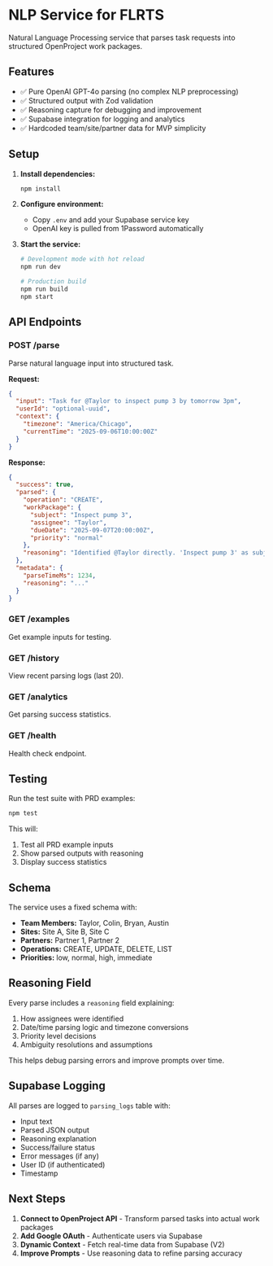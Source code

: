 # NLP Service for FLRTS

Natural Language Processing service that parses task requests into structured OpenProject work packages.

## Features

- ✅ Pure OpenAI GPT-4o parsing (no complex NLP preprocessing)
- ✅ Structured output with Zod validation
- ✅ Reasoning capture for debugging and improvement
- ✅ Supabase integration for logging and analytics
- ✅ Hardcoded team/site/partner data for MVP simplicity

## Setup

1. **Install dependencies:**

   ```bash
   npm install
   ```

2. **Configure environment:**
   - Copy `.env` and add your Supabase service key
   - OpenAI key is pulled from 1Password automatically

3. **Start the service:**

   ```bash
   # Development mode with hot reload
   npm run dev

   # Production build
   npm run build
   npm start
   ```

## API Endpoints

### POST /parse

Parse natural language input into structured task.

**Request:**

```json
{
  "input": "Task for @Taylor to inspect pump 3 by tomorrow 3pm",
  "userId": "optional-uuid",
  "context": {
    "timezone": "America/Chicago",
    "currentTime": "2025-09-06T10:00:00Z"
  }
}
```

**Response:**

```json
{
  "success": true,
  "parsed": {
    "operation": "CREATE",
    "workPackage": {
      "subject": "Inspect pump 3",
      "assignee": "Taylor",
      "dueDate": "2025-09-07T20:00:00Z",
      "priority": "normal"
    },
    "reasoning": "Identified @Taylor directly. 'Inspect pump 3' as subject..."
  },
  "metadata": {
    "parseTimeMs": 1234,
    "reasoning": "..."
  }
}
```

### GET /examples

Get example inputs for testing.

### GET /history

View recent parsing logs (last 20).

### GET /analytics

Get parsing success statistics.

### GET /health

Health check endpoint.

## Testing

Run the test suite with PRD examples:

```bash
npm test
```

This will:

1. Test all PRD example inputs
2. Show parsed outputs with reasoning
3. Display success statistics

## Schema

The service uses a fixed schema with:

- **Team Members:** Taylor, Colin, Bryan, Austin
- **Sites:** Site A, Site B, Site C  
- **Partners:** Partner 1, Partner 2
- **Operations:** CREATE, UPDATE, DELETE, LIST
- **Priorities:** low, normal, high, immediate

## Reasoning Field

Every parse includes a `reasoning` field explaining:

1. How assignees were identified
2. Date/time parsing logic and timezone conversions
3. Priority level decisions
4. Ambiguity resolutions and assumptions

This helps debug parsing errors and improve prompts over time.

## Supabase Logging

All parses are logged to `parsing_logs` table with:

- Input text
- Parsed JSON output
- Reasoning explanation
- Success/failure status
- Error messages (if any)
- User ID (if authenticated)
- Timestamp

## Next Steps

1. **Connect to OpenProject API** - Transform parsed tasks into actual work packages
2. **Add Google OAuth** - Authenticate users via Supabase
3. **Dynamic Context** - Fetch real-time data from Supabase (V2)
4. **Improve Prompts** - Use reasoning data to refine parsing accuracy
